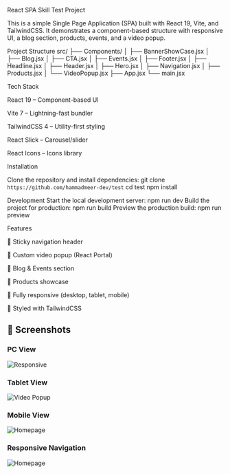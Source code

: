 React SPA Skill Test Project

This is a simple Single Page Application (SPA) built with React 19, Vite, and TailwindCSS.
It demonstrates a component-based structure with responsive UI, a blog section, products, events, and a video popup.

 Project Structure
src/
 ├── Components/
 │   ├── BannerShowCase.jsx
 │   ├── Blog.jsx
 │   ├── CTA.jsx
 │   ├── Events.jsx
 │   ├── Footer.jsx
 │   ├── Headline.jsx
 │   ├── Header.jsx
 │   ├── Hero.jsx
 │   ├── Navigation.jsx
 │   ├── Products.jsx
 │   └── VideoPopup.jsx
 ├── App.jsx
 └── main.jsx

 Tech Stack

React 19 – Component-based UI

Vite 7 – Lightning-fast bundler

TailwindCSS 4 – Utility-first styling

React Slick – Carousel/slider

React Icons – Icons library

Installation

Clone the repository and install dependencies:
git clone `https://github.com/hammadmeer-dev/test`
cd test
npm install

Development
Start the local development server:
npm run dev
Build the project for production:
npm run build
Preview the production build:
npm run preview

Features

📌 Sticky navigation header

🎥 Custom video popup (React Portal)

📰 Blog & Events section

🛒 Products showcase

📱 Fully responsive (desktop, tablet, mobile)

🎨 Styled with TailwindCSS

## 📸 Screenshots
###  PC View
![Responsive](public\pc.png)
### Tablet View
![Video Popup](public\tablet.png)
### Mobile View
![Homepage](public\mobile.png)
### Responsive Navigation
![Homepage](public\mobile.png)


